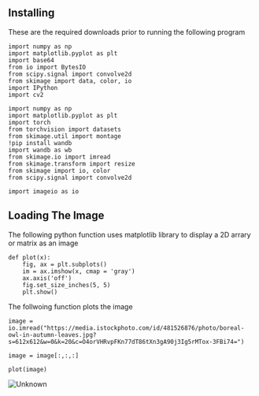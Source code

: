 ## Installing
These are the required downloads prior to running the following program
```
import numpy as np
import matplotlib.pyplot as plt
import base64
from io import BytesIO
from scipy.signal import convolve2d
from skimage import data, color, io
import IPython
import cv2

import numpy as np
import matplotlib.pyplot as plt
import torch
from torchvision import datasets
from skimage.util import montage
!pip install wandb
import wandb as wb
from skimage.io import imread
from skimage.transform import resize
from skimage import io, color
from scipy.signal import convolve2d
```
```
import imageio as io
```
## Loading The Image
The following python function uses matplotlib library to display a 2D arrary or matrix as an image
```
def plot(x):
    fig, ax = plt.subplots()
    im = ax.imshow(x, cmap = 'gray')
    ax.axis('off')
    fig.set_size_inches(5, 5)
    plt.show()
```
The follwoing function plots the image
```
image = io.imread("https://media.istockphoto.com/id/481526876/photo/boreal-owl-in-autumn-leaves.jpg?s=612x612&w=0&k=20&c=O4orVHRvpFKn77dT86tXn3gA90j3Ig5rMTox-3FBi74=")

image = image[:,:,:]

plot(image)
```
![Unknown](https://github.com/Carlbronge/Imagery/assets/143009718/db74a449-fefb-4eb5-90e3-2bd97c035de6)


